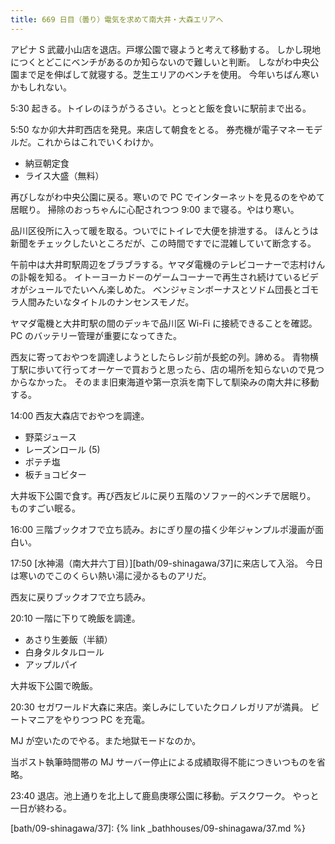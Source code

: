 ```yaml
---
title: 669 日目（曇り）電気を求めて南大井・大森エリアへ
---
```


アピナ S 武蔵小山店を退店。戸塚公園で寝ようと考えて移動する。
しかし現地につくとどこにベンチがあるのか知らないので難しいと判断。
しながわ中央公園まで足を伸ばして就寝する。芝生エリアのベンチを使用。
今年いちばん寒いかもしれない。

5:30 起きる。トイレのほうがうるさい。とっとと飯を食いに駅前まで出る。

5:50 なか卯大井町西店を発見。来店して朝食をとる。
券売機が電子マネーモデルだ。これからはこれでいくわけか。

* 納豆朝定食
* ライス大盛（無料）

再びしながわ中央公園に戻る。寒いので PC でインターネットを見るのをやめて居眠り。
掃除のおっちゃんに心配されつつ 9:00 まで寝る。やはり寒い。

品川区役所に入って暖を取る。ついでにトイレで大便を排泄する。
ほんとうは新聞をチェックしたいところだが、この時間ですでに混雑していて断念する。

午前中は大井町駅周辺をブラブラする。ヤマダ電機のテレビコーナーで志村けんの訃報を知る。
イトーヨーカドーのゲームコーナーで再生され続けているビデオがシュールでたいへん楽しめた。
ベンジャミンボーナスとソドム団長とゴモラ人間みたいなタイトルのナンセンスモノだ。

ヤマダ電機と大井町駅の間のデッキで品川区 Wi-Fi に接続できることを確認。
PC のバッテリー管理が重要になってきた。

西友に寄っておやつを調達しようとしたらレジ前が長蛇の列。諦める。
青物横丁駅に歩いて行ってオーケーで買おうと思ったら、店の場所を知らないので見つからなかった。
そのまま旧東海道や第一京浜を南下して馴染みの南大井に移動する。

14:00 西友大森店でおやつを調達。

* 野菜ジュース
* レーズンロール (5)
* ポテチ塩
* 板チョコビター

大井坂下公園で食す。再び西友ビルに戻り五階のソファー的ベンチで居眠り。
ものすごい眠る。

16:00 三階ブックオフで立ち読み。おにぎり屋の描く少年ジャンプルポ漫画が面白い。

17:50 [水神湯（南大井六丁目）][bath/09-shinagawa/37]に来店して入浴。
今日は寒いのでこのくらい熱い湯に浸かるものアリだ。

西友に戻りブックオフで立ち読み。

20:10 一階に下りて晩飯を調達。

* あさり生姜飯（半額）
* 白身タルタルロール
* アップルパイ

大井坂下公園で晩飯。

20:30 セガワールド大森に来店。楽しみにしていたクロノレガリアが満員。
ビートマニアをやりつつ PC を充電。

MJ が空いたのでやる。また地獄モードなのか。

当ポスト執筆時間帯の MJ サーバー停止による成績取得不能につきいつものを省略。

23:40 退店。池上通りを北上して鹿島庚塚公園に移動。デスクワーク。
やっと一日が終わる。

[bath/09-shinagawa/37]: {% link _bathhouses/09-shinagawa/37.md %}
